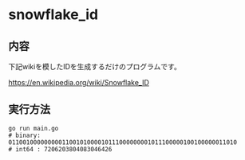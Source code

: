 # snowflake_id

## 内容

下記wikiを模したIDを生成するだけのプログラムです。

https://en.wikipedia.org/wiki/Snowflake_ID

## 実行方法

```
go run main.go
# binary: 0110010000000001100101000010111000000001011100000100100000011010
# int64 : 7206203804083046426
```